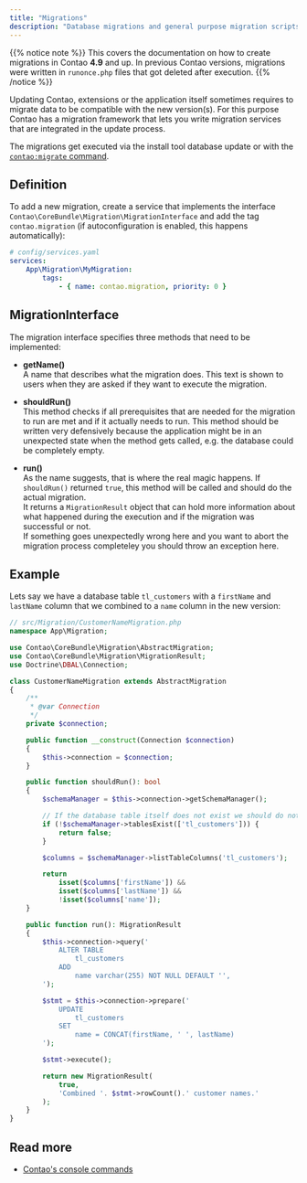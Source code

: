 ```yaml
---
title: "Migrations"
description: "Database migrations and general purpose migration scripts."
---
```


{{% notice note %}}
This covers the documentation on how to create migrations in Contao **4.9**
and up. In previous Contao versions, migrations were written in `runonce.php` files that got deleted after execution.
{{% /notice %}}

Updating Contao, extensions or the application itself sometimes requires to migrate data to be compatible with the new version(s). For this purpose Contao has a migration framework that lets you write migration services that are integrated in the update process.

The migrations get executed via the install tool database update or with the [`contao:migrate` command][commands].


## Definition

To add a new migration, create a service that implements the interface `Contao\CoreBundle\Migration\MigrationInterface` and add the tag `contao.migration` (if autoconfiguration is enabled, this happens automatically):

```yaml
# config/services.yaml
services:
    App\Migration\MyMigration:
        tags:
            - { name: contao.migration, priority: 0 }
```

## MigrationInterface

The migration interface specifies three methods that need to be implemented:

* __getName()__<br>
  A name that describes what the migration does. This text is shown to users when they are asked if they want to execute the migration.

* __shouldRun()__<br>
  This method checks if all prerequisites that are needed for the migration to run are met and if it actually needs to run. This method should be written very defensively because the application might be in an unexpected state when the method gets called, e.g. the database could be completely empty.

* __run()__<br>
  As the name suggests, that is where the real magic happens. If `shouldRun()` returned `true`, this method will be called and should do the actual migration.<br>
  It returns a `MigrationResult` object that can hold more information about what happened during the execution and if the migration was successful or not.<br>
  If something goes unexpectedly wrong here and you want to abort the migration process completeley you should throw an exception here.


## Example

Lets say we have a database table `tl_customers` with a `firstName` and `lastName` column that we combined to a `name` column in the new version:

```php
// src/Migration/CustomerNameMigration.php
namespace App\Migration;

use Contao\CoreBundle\Migration\AbstractMigration;
use Contao\CoreBundle\Migration\MigrationResult;
use Doctrine\DBAL\Connection;

class CustomerNameMigration extends AbstractMigration
{
    /**
     * @var Connection
     */
    private $connection;

    public function __construct(Connection $connection)
    {
        $this->connection = $connection;
    }

    public function shouldRun(): bool
    {
        $schemaManager = $this->connection->getSchemaManager();

        // If the database table itself does not exist we should do nothing
        if (!$schemaManager->tablesExist(['tl_customers'])) {
            return false;
        }

        $columns = $schemaManager->listTableColumns('tl_customers');

        return 
	        isset($columns['firstName']) &&
	        isset($columns['lastName']) &&
	        !isset($columns['name']);
    }

    public function run(): MigrationResult
    {
        $this->connection->query('
            ALTER TABLE
                tl_customers
            ADD
                name varchar(255) NOT NULL DEFAULT '',
        ');

        $stmt = $this->connection->prepare('
            UPDATE
                tl_customers
            SET
                name = CONCAT(firstName, ' ', lastName)
        ');

        $stmt->execute();

        return new MigrationResult(
            true, 
            'Combined '. $stmt->rowCount().' customer names.'
        );
    }
}
```


## Read more

* [Contao's console commands][commands]


[commands]: /reference/commands/
